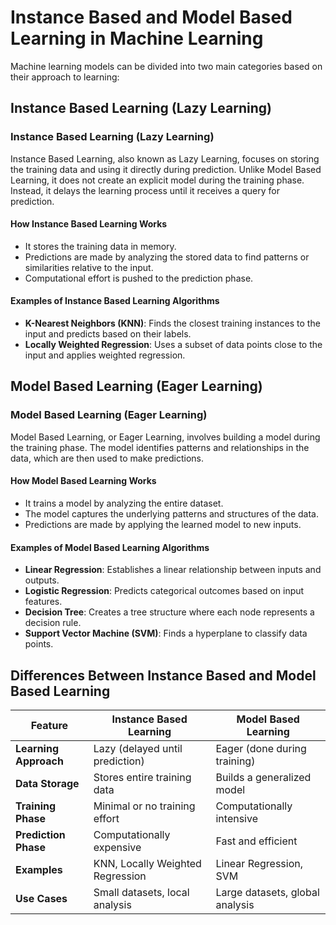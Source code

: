 
# Instance Based and Model Based Learning in Machine Learning

Machine learning models can be divided into two main categories based on their approach to learning:

## Instance Based Learning (Lazy Learning)

### Instance Based Learning (Lazy Learning)

Instance Based Learning, also known as Lazy Learning, focuses on storing the training data and using it directly during prediction. Unlike Model Based Learning, it does not create an explicit model during the training phase. Instead, it delays the learning process until it receives a query for prediction.

#### How Instance Based Learning Works

- It stores the training data in memory.
- Predictions are made by analyzing the stored data to find patterns or similarities relative to the input.
- Computational effort is pushed to the prediction phase.

#### Examples of Instance Based Learning Algorithms

- **K-Nearest Neighbors (KNN)**: Finds the closest training instances to the input and predicts based on their labels.
- **Locally Weighted Regression**: Uses a subset of data points close to the input and applies weighted regression.

## Model Based Learning (Eager Learning)

### Model Based Learning (Eager Learning)

Model Based Learning, or Eager Learning, involves building a model during the training phase. The model identifies patterns and relationships in the data, which are then used to make predictions.

#### How Model Based Learning Works

- It trains a model by analyzing the entire dataset.
- The model captures the underlying patterns and structures of the data.
- Predictions are made by applying the learned model to new inputs.

#### Examples of Model Based Learning Algorithms

- **Linear Regression**: Establishes a linear relationship between inputs and outputs.
- **Logistic Regression**: Predicts categorical outcomes based on input features.
- **Decision Tree**: Creates a tree structure where each node represents a decision rule.
- **Support Vector Machine (SVM)**: Finds a hyperplane to classify data points.

## Differences Between Instance Based and Model Based Learning

| Feature | Instance Based Learning | Model Based Learning |
|---------|-------------------------|----------------------|
| **Learning Approach** | Lazy (delayed until prediction) | Eager (done during training) |
| **Data Storage** | Stores entire training data | Builds a generalized model |
| **Training Phase** | Minimal or no training effort | Computationally intensive |
| **Prediction Phase** | Computationally expensive | Fast and efficient |
| **Examples** | KNN, Locally Weighted Regression | Linear Regression, SVM |
| **Use Cases** | Small datasets, local analysis | Large datasets, global analysis |
